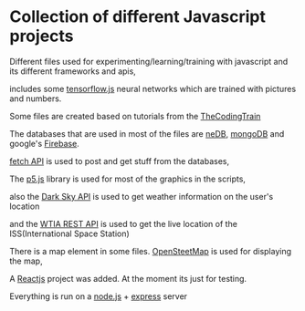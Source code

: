 # Collection of different Javascript projects
Different files used for experimenting/learning/training with javascript and its different frameworks and apis, 

includes some [tensorflow.js](https://www.tensorflow.org/js/) neural networks which are trained with pictures and numbers.<br/>

Some files are created based on tutorials from the [TheCodingTrain](https://www.youtube.com/channel/UCvjgXvBlbQiydffZU7m1_aw)<br/>

The databases that are used in most of the files are [neDB](https://github.com/louischatriot/nedb), [mongoDB](https://www.mongodb.com/) and google's [Firebase](https://firebase.google.com/).<br/>

[fetch API](https://developer.mozilla.org/en-US/docs/Web/API/Fetch_API) is used to post and get stuff from the databases,<br/>

The [p5.js](https://p5js.org/) library is used for most of the graphics in the scripts,

also the [Dark Sky API](https://darksky.net/dev) is used to get weather information on the user's location

and the [WTIA REST API](https://wheretheiss.at/) is used to get the live location of the ISS(International Space Station)

There is a map element in some files. [OpenSteetMap](https://www.openstreetmap.org/) is used for displaying the map,

A [Reactjs](https://reactjs.org) project was added. At the moment its just for testing.

Everything is run on a [node.js](https://nodejs.org/en/) + [express](https://expressjs.com/) server
